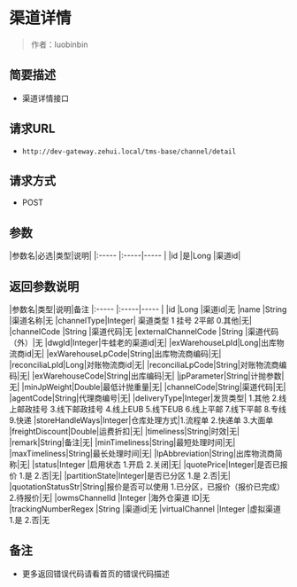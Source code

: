 # 渠道详情

> 作者：luobinbin

## 简要描述

- 渠道详情接口

## 请求URL
- `http://dev-gateway.zehui.local/tms-base/channel/detail`
  
## 请求方式
- POST

## 参数

|参数名|必选|类型|说明|
|:-----  |:-----|-----                  |
|id |是|Long   |渠道id|


## 返回参数说明

|参数名|类型|说明|备注
|:-----  |:-----|-----                  |
|id |Long   |渠道id|无
|name |String   |渠道名称|无
|channelType|Integer| 渠道类型 1 挂号 2平邮 0.其他|无|
|channelCode |String   |渠道代码|无
|externalChannelCode |String   |渠道代码（外）|无
|dwgId|Integer|牛蛙老的渠道id|无|
|exWarehouseLpId|Long|出库物流商id|无|
|exWarehouseLpCode|String|出库物流商编码|无|
|reconciliaLpId|Long|对账物流商id|无|
|reconciliaLpCode|String|对账物流商编码|无|
|exWarehouseCode|String|出库编码|无|
|jpParameter|String|计抛参数|无|
|minJpWeight|Double|最低计抛重量|无|
|channelCode|String|渠道代码|无|
|agentCode|String|代理商编号|无|
|deliveryType|Integer|发货类型| 1.其他 2.线上邮政挂号 3.线下邮政挂号 4.线上EUB 5.线下EUB 6.线上平邮 7.线下平邮 8.专线 9.快递
|storeHandleWays|Integer|仓库处理方式|1.流程单 2.快递单 3.大面单
|freightDiscount|Double|运费折扣|无|
|timeliness|String|时效|无|
|remark|String|备注|无|
|minTimeliness|String|最短处理时间|无|
|maxTimeliness|String|最长处理时间|无|
|lpAbbreviation|String|出库物流商简称|无|
|status|Integer   |启用状态 1.开启 2.关闭|无|
|quotePrice|Integer|是否已报价  1.是   2.否|无|
|partitionState|Integer|是否已分区 1.是  2.否|无|
|quotationStatusStr|String|报价是否可以使用   1.已分区，已报价（报价已完成）   2.待报价|无|
|owmsChannelId |Integer   |海外仓渠道 ID|无
|trackingNumberRegex |String   |渠道id|无
|virtualChannel |Integer   |虚拟渠道 1.是 2.否|无
## 备注 

- 更多返回错误代码请看首页的错误代码描述